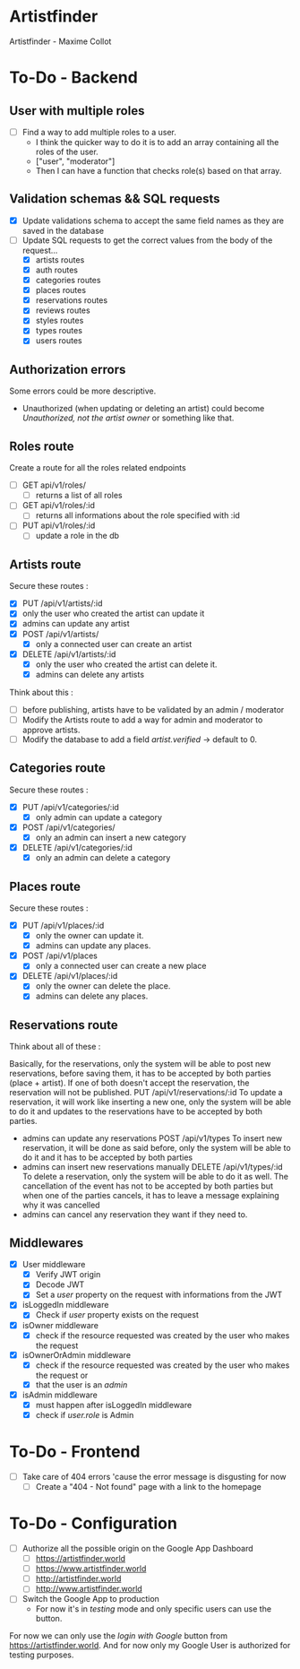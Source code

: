 # Artistfinder
Artistfinder - Maxime Collot

# To-Do - Backend

## User with multiple roles

- [ ] Find a way to add multiple roles to a user.
  - I think the quicker way to do it is to add an array containing all the roles of the user.
  - \["user", "moderator"\]
  - Then I can have a function that checks role(s) based on that array.

## Validation schemas && SQL requests

- [x] Update validations schema to accept the same field names as they are saved in the database
- [ ] Update SQL requests to get the correct values from the body of the request...
  - [x] artists routes
  - [x] auth routes
  - [x] categories routes
  - [x] places routes
  - [x] reservations routes
  - [x] reviews routes
  - [x] styles routes
  - [x] types routes
  - [x] users routes

## Authorization errors

Some errors could be more descriptive.

- Unauthorized (when updating or deleting an artist) could become _Unauthorized, not the artist owner_ or something like that.

## Roles route

Create a route for all the roles related endpoints

- [ ] GET api/v1/roles/
  - [ ] returns a list of all roles
- [ ] GET api/v1/roles/:id
  - [ ] returns all informations about the role specified with :id
- [ ] PUT api/v1/roles/:id
  - [ ] update a role in the db

## Artists route

Secure these routes :

- [x] PUT /api/v1/artists/:id
 - [x] only the user who created the artist can update it
 - [x] admins can update any artist
- [x] POST /api/v1/artists/
  - [x] only a connected user can create an artist
- [x] DELETE /api/v1/artists/:id
  - [x] only the user who created the artist can delete it.
  - [x] admins can delete any artists

Think about this :

- [ ] before publishing, artists have to be validated by an admin / moderator
- [ ] Modify the Artists route to add a way for admin and moderator to approve artists.
- [ ] Modify the database to add a field _artist.verified_ -> default to 0.

## Categories route

Secure these routes :

- [x] PUT /api/v1/categories/:id
  - [x] only admin can update a category
- [x] POST /api/v1/categories/
  - [x] only an admin can insert a new category
- [x] DELETE /api/v1/categories/:id
  - [x] only an admin can delete a category

## Places route

Secure these routes :

- [x] PUT /api/v1/places/:id
  - [x] only the owner can update it.
  - [x] admins can update any places.
- [x] POST /api/v1/places
  - [x] only a connected user can create a new place
- [x] DELETE /api/v1/places/:id
  - [x] only the owner can delete the place.
  - [x] admins can delete any places.

## Reservations route

Think about all of these :

 Basically, for the reservations, only the system will be able to post new reservations, before saving them, it has to be
 accepted by both parties (place + artist). If one of both doesn't accept the reservation, the reservation will not be 
 published.
 PUT /api/v1/reservations/:id
 To update a reservation, it will work like inserting a new one, only the system will be able to do it and updates to the 
 reservations have to be accepted by both parties.
 - admins can update any reservations
 POST /api/v1/types
 To insert new reservation, it will be done as said before, only the system will be able to do it and it has to be
 accepted by both parties
 - admins can insert new reservations manually
 DELETE /api/v1/types/:id
 To delete a reservation, only the system will be able to do it as well. 
 The cancellation of the event has not to be accepted by both parties but when one of the parties cancels, it has to leave
 a message explaining why it was cancelled
 - admins can cancel any reservation they want if they need to.


## Middlewares

- [x] User middleware
  - [x] Verify JWT origin
  - [x] Decode JWT
  - [x] Set a _user_ property on the request with informations from the JWT
- [x] isLoggedIn middleware
  - [x] Check if _user_ property exists on the request
- [x] isOwner middleware
  - [x] check if the resource requested was created by the user who makes the request
- [x] isOwnerOrAdmin middleware
  - [x] check if the resource requested was created by the user who makes the request or
  - [x] that the user is an _admin_
- [x] isAdmin middleware
  - [x] must happen after isLoggedIn middleware
  - [x] check if _user.role_ is Admin

# To-Do - Frontend

- [ ] Take care of 404 errors 'cause the error message is disgusting for now
  - [ ] Create a "404 - Not found" page with a link to the homepage

# To-Do - Configuration

- [ ] Authorize all the possible origin on the Google App Dashboard 
	- [ ] https://artistfinder.world
	- [ ] https://www.artistfinder.world
	- [ ] http://artistfinder.world
	- [ ] http://www.artistfinder.world

- [ ] Switch the Google App to production
	- For now it's in _testing_ mode and only specific users can use the button.

For now we can only use the _login with Google_ button from https://artistfinder.world.
And for now only my Google User is authorized for testing purposes.

